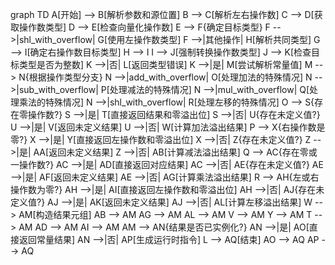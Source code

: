 graph TD
    A[开始] --> B[解析参数和源位置]
    B --> C[解析左右操作数]
    C --> D[获取操作数类型]
    D --> E[检查向量化操作数]
    E --> F{确定目标类型}
    F -->|shl_with_overflow| G[使用左操作数类型]
    F -->|其他操作| H[解析共同类型]
    G --> I[确定右操作数目标类型]
    H --> I
    I --> J[强制转换操作数类型]
    J --> K[检查目标类型是否为整数]
    K -->|否| L[返回类型错误]
    K -->|是| M[尝试解析常量值]
    M --> N{根据操作类型分支}
    N -->|add_with_overflow| O[处理加法的特殊情况]
    N -->|sub_with_overflow| P[处理减法的特殊情况]
    N -->|mul_with_overflow| Q[处理乘法的特殊情况]
    N -->|shl_with_overflow| R[处理左移的特殊情况]
    O --> S{存在零操作数?}
    S -->|是| T[直接返回结果和零溢出位]
    S -->|否| U{存在未定义值?}
    U -->|是| V[返回未定义结果]
    U -->|否| W[计算加法溢出结果]
    P --> X{右操作数是零?}
    X -->|是| Y[直接返回左操作数和零溢出位]
    X -->|否| Z{存在未定义值?}
    Z -->|是| AA[返回未定义结果]
    Z -->|否| AB[计算减法溢出结果]
    Q --> AC{存在零或一操作数?}
    AC -->|是| AD[直接返回对应结果]
    AC -->|否| AE{存在未定义值?}
    AE -->|是| AF[返回未定义结果]
    AE -->|否| AG[计算乘法溢出结果]
    R --> AH{左或右操作数为零?}
    AH -->|是| AI[直接返回左操作数和零溢出位]
    AH -->|否| AJ{存在未定义值?}
    AJ -->|是| AK[返回未定义结果]
    AJ -->|否| AL[计算左移溢出结果]
    W --> AM[构造结果元组]
    AB --> AM
    AG --> AM
    AL --> AM
    V --> AM
    Y --> AM
    T --> AM
    AD --> AM
    AI --> AM
    AM --> AN{结果是否已实例化?}
    AN -->|是| AO[直接返回常量结果]
    AN -->|否| AP[生成运行时指令]
    L --> AQ[结束]
    AO --> AQ
    AP --> AQ
